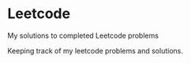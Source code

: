 # Leetcode
My solutions to completed Leetcode problems

Keeping track of my leetcode problems and solutions.
